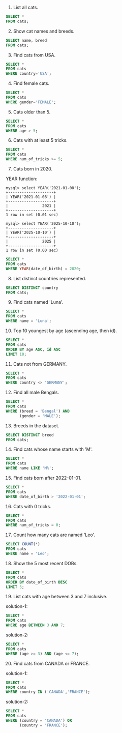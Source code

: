 1. List all cats.

```sql
SELECT * 
FROM cats;
```

2. Show cat names and breeds.

```sql
SELECT name, breed 
FROM cats;
```

3. Find cats from USA.

```sql
SELECT * 
FROM cats 
WHERE country='USA';
```

4. Find female cats.

```sql
SELECT * 
FROM cats 
WHERE gender='FEMALE';
```

5. Cats older than 5.

```sql
SELECT * 
FROM cats 
WHERE age > 5;
```

6. Cats with at least 5 tricks.

```sql
SELECT * 
FROM cats 
WHERE num_of_tricks >= 5;
```

7. Cats born in 2020.

YEAR function:

```
mysql> select YEAR('2021-01-08');
+--------------------+
| YEAR('2021-01-08') |
+--------------------+
|               2021 |
+--------------------+
1 row in set (0.01 sec)

mysql> select YEAR('2025-10-10');
+--------------------+
| YEAR('2025-10-10') |
+--------------------+
|               2025 |
+--------------------+
1 row in set (0.00 sec)
```


```sql
SELECT * 
FROM cats 
WHERE YEAR(date_of_birth) = 2020;
```

8. List distinct countries represented.

```sql
SELECT DISTINCT country 
FROM cats;
```

9. Find cats named 'Luna'.

```sql
SELECT * 
FROM cats 
WHERE name = 'Luna';
```

10. Top 10 youngest by age (ascending age, then id).

```sql
SELECT * 
FROM cats 
ORDER BY age ASC, id ASC 
LIMIT 10;
```

11. Cats not from GERMANY.

```sql
SELECT * 
FROM cats 
WHERE country <> 'GERMANY';
```

12. Find all male Bengals.

```sql
SELECT * 
FROM cats 
WHERE (breed = 'Bengal') AND 
      (gender = 'MALE');
```

13. Breeds in the dataset.

```sql
SELECT DISTINCT breed 
FROM cats;
```

14. Find cats whose name starts with 'M'.

```sql
SELECT * 
FROM cats 
WHERE name LIKE 'M%';
```

15. Find cats born after 2022-01-01.

```sql
SELECT * 
FROM cats 
WHERE date_of_birth > '2022-01-01';
```

16. Cats with 0 tricks.

```sql
SELECT * 
FROM cats 
WHERE num_of_tricks = 0;
```

17. Count how many cats are named 'Leo'.

```sql
SELECT COUNT(*) 
FROM cats 
WHERE name = 'Leo';
```

18. Show the 5 most recent DOBs.

```sql
SELECT * 
FROM cats 
ORDER BY date_of_birth DESC 
LIMIT 5;
```

19. List cats with age between 3 and 7 inclusive.

solution-1:

```sql
SELECT * 
FROM cats 
WHERE age BETWEEN 3 AND 7;
```

solution-2:

```sql
SELECT * 
FROM cats 
WHERE (age >= 3) AND (age <= 7);
```

20. Find cats from CANADA or FRANCE.

solution-1:

```sql
SELECT * 
FROM cats 
WHERE country IN ('CANADA','FRANCE');
```

solution-2:

```sql
SELECT * 
FROM cats 
WHERE (country = 'CANADA') OR
      (country = 'FRANCE');
```